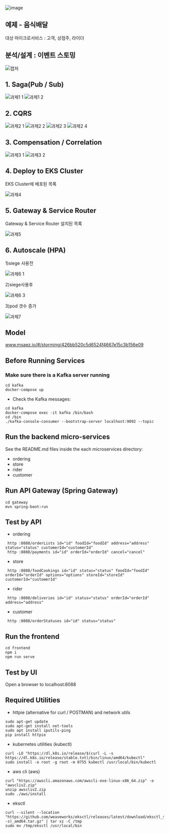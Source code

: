 ![image](https://user-images.githubusercontent.com/487999/79708354-29074a80-82fa-11ea-80df-0db3962fb453.png)

## 예제 - 음식배달
대상 마이크로서비스 : 고객, 상점주, 라이더

## 분석/설계 : 이벤트 스토밍
![캡처](https://user-images.githubusercontent.com/55964235/219230867-c7d10180-697c-4649-8b1b-7db85e2bc523.PNG)

## 1. Saga(Pub / Sub)

![과제1 1](https://user-images.githubusercontent.com/55964235/219230917-9bac54e0-03d3-408e-a0ab-e180565c6cf2.PNG)
![과제1 2](https://user-images.githubusercontent.com/55964235/219230936-197e0067-d9d4-418d-8ba1-2ac5c227ad87.PNG)


## 2. CQRS 

![과제2 1](https://user-images.githubusercontent.com/55964235/219230975-f88b6ddd-9798-45c1-8196-da4a7542955f.PNG)
![과제2 2](https://user-images.githubusercontent.com/55964235/219230993-6e0fc9b1-5d46-4813-bea8-c00f12075c4e.PNG)
![과제2 3](https://user-images.githubusercontent.com/55964235/219231009-011ea861-bdf4-4c5d-bf2f-556436c38c32.PNG)
![과제2 4](https://user-images.githubusercontent.com/55964235/219231020-f0bdbf68-960b-4e9e-9aa4-95cbfb016c27.PNG)

## 3. Compensation / Correlation

![과제3 1](https://user-images.githubusercontent.com/55964235/219231030-e9cfeaef-66d3-4ab9-b925-963493209303.PNG)
![과제3 2](https://user-images.githubusercontent.com/55964235/219231038-f5bf92f4-3240-44a2-a29d-fdf2c88733de.PNG)

## 4. Deploy to EKS Cluster

EKS Cluster에 배포된 목록

![과제4](https://user-images.githubusercontent.com/55964235/219231070-af1f72d6-f389-426b-800f-f73bc4f2d01f.PNG)

## 5. Gateway & Service Router

Gateway & Service Router 설치된 목록

![과제5](https://user-images.githubusercontent.com/55964235/219231095-ebc6527f-1b38-45da-bd15-31d6824d99a0.PNG)

## 6. Autoscale (HPA)

1)siege 사용전

![과제6 1](https://user-images.githubusercontent.com/55964235/219231093-7f8cd5a5-411e-49a7-b341-8386ec4d539e.PNG)




2)siege사용후

![과제6 3](https://user-images.githubusercontent.com/55964235/219231096-76acc1d7-5a50-437b-ada9-e95be659af88.PNG)



3)pod 갯수 증가

![과제7](https://user-images.githubusercontent.com/55964235/219241564-0d144e96-2f3a-4123-a819-0145e989a033.PNG)


## Model
www.msaez.io/#/storming/426bb520c5d6524f4667e15c3b156e09

## Before Running Services
### Make sure there is a Kafka server running
```
cd kafka
docker-compose up
```
- Check the Kafka messages:
```
cd kafka
docker-compose exec -it kafka /bin/bash
cd /bin
./kafka-console-consumer --bootstrap-server localhost:9092 --topic
```

## Run the backend micro-services
See the README.md files inside the each microservices directory:

- ordering
- store
- rider
- customer


## Run API Gateway (Spring Gateway)
```
cd gateway
mvn spring-boot:run
```

## Test by API
- ordering
```
 http :8088/orderLists id="id" foodId="foodId" address="address" status="status" customerId="customerId" 
 http :8088/payments id="id" orderId="orderId" cancel="cancel" 
```
- store
```
 http :8088/foodCookings id="id" status="status" foodId="foodId" orderId="orderId" options="options" storeId="storeId" customerId="customerId" 
```
- rider
```
 http :8088/deliveries id="id" status="status" orderId="orderId" address="address" 
```
- customer
```
 http :8088/orderStatuses id="id" status="status" 
```


## Run the frontend
```
cd frontend
npm i
npm run serve
```

## Test by UI
Open a browser to localhost:8088

## Required Utilities

- httpie (alternative for curl / POSTMAN) and network utils
```
sudo apt-get update
sudo apt-get install net-tools
sudo apt install iputils-ping
pip install httpie
```

- kubernetes utilities (kubectl)
```
curl -LO "https://dl.k8s.io/release/$(curl -L -s https://dl.k8s.io/release/stable.txt)/bin/linux/amd64/kubectl"
sudo install -o root -g root -m 0755 kubectl /usr/local/bin/kubectl
```

- aws cli (aws)
```
curl "https://awscli.amazonaws.com/awscli-exe-linux-x86_64.zip" -o "awscliv2.zip"
unzip awscliv2.zip
sudo ./aws/install
```

- eksctl 
```
curl --silent --location "https://github.com/weaveworks/eksctl/releases/latest/download/eksctl_$(uname -s)_amd64.tar.gz" | tar xz -C /tmp
sudo mv /tmp/eksctl /usr/local/bin
```

